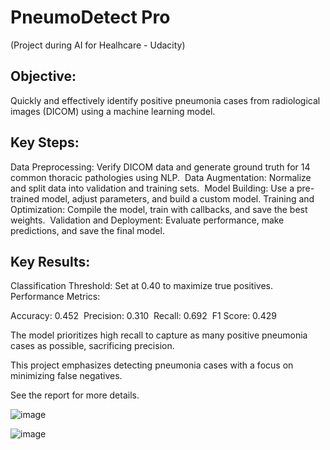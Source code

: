 # PneumoDetect Pro
(Project during AI for Healhcare - Udacity)

## Objective:
Quickly and effectively identify positive pneumonia cases from radiological images (DICOM) using a machine learning model. ​

## Key Steps:
Data Preprocessing: Verify DICOM data and generate ground truth for 14 common thoracic pathologies using NLP. ​
Data Augmentation: Normalize and split data into validation and training sets. ​
Model Building: Use a pre-trained model, adjust parameters, and build a custom model. ​
Training and Optimization: Compile the model, train with callbacks, and save the best weights. ​
Validation and Deployment: Evaluate performance, make predictions, and save the final model. ​

## Key Results:
Classification Threshold: Set at 0.40 to maximize true positives. ​
Performance Metrics: ​

Accuracy: 0.452 ​
Precision: 0.310 ​
Recall: 0.692 ​
F1 Score: 0.429 ​


The model prioritizes high recall to capture as many positive pneumonia cases as possible, sacrificing precision. ​

This project emphasizes detecting pneumonia cases with a focus on minimizing false negatives. 

See the report for more details.​

![image](https://github.com/user-attachments/assets/2b734222-bbf1-4087-b3f1-7fe5a74258bc)


![image](https://github.com/user-attachments/assets/6ab6870c-69f6-48e1-940c-2dbf811f7d1c)

